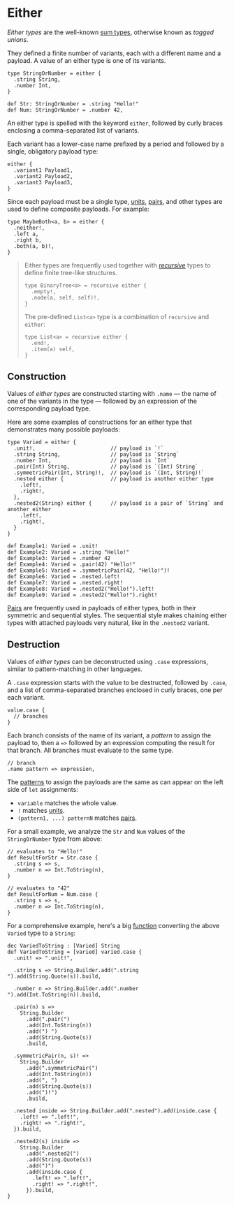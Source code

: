 # Either

_Either types_ are the well-known [sum types](https://en.wikipedia.org/wiki/Tagged_union),
otherwise known as _tagged unions_.

They defined a finite number of variants, each with a different name and a payload. A value of
an either type is one of its variants.

```par
type StringOrNumber = either {
  .string String,
  .number Int,
}

def Str: StringOrNumber = .string "Hello!"
def Num: StringOrNumber = .number 42,
```

An either type is spelled with the keyword `either`, followed by curly braces enclosing a
comma-separated list of variants.

Each variant has a lower-case name prefixed by a period and followed by a single, obligatory
payload type:

```par
either {
  .variant1 Payload1,
  .variant2 Payload2,
  .variant3 Payload3,
}
```

Since each payload must be a single type, [units](./unit.md), [pairs](./pair.md), and other types
are used to define composite payloads. For example:

```par
type MaybeBoth<a, b> = either {
  .neither!,
  .left a,
  .right b,
  .both(a, b)!,
}
```

> Either types are frequently used together with [_recursive_](./recursive.md) types to define finite
> tree-like structures.
> 
> ```par
> type BinaryTree<a> = recursive either {
>   .empty!,
>   .node(a, self, self)!,
> }
> ```
> 
> The pre-defined `List<a>` type is a combination of `recursive` and `either`:
> 
> ```par
> type List<a> = recursive either {
>   .end!,
>   .item(a) self,
> }
> ```

## Construction

Values of _either types_ are constructed starting with `.name` — the name of one of the variants in
the type — followed by an expression of the corresponding payload type.

Here are some examples of constructions for an either type that demonstrates many possible payloads:

```par
type Varied = either {
  .unit!,                        // payload is `!`
  .string String,                // payload is `String`
  .number Int,                   // payload is `Int`
  .pair(Int) String,             // payload is `(Int) String`
  .symmetricPair(Int, String)!,  // payload is `(Int, String)!`
  .nested either {               // payload is another either type
    .left!,
    .right!,
  },
  .nested2(String) either {      // payload is a pair of `String` and another either
    .left!,
    .right!,
  }
}

def Example1: Varied = .unit!
def Example2: Varied = .string "Hello!"
def Example3: Varied = .number 42
def Example4: Varied = .pair(42) "Hello!"
def Example5: Varied = .symmetricPair(42, "Hello!")!
def Example6: Varied = .nested.left!
def Example7: Varied = .nested.right!
def Example8: Varied = .nested2("Hello!").left!
def Example9: Varied = .nested2("Hello!").right!
```

[Pairs](./pair.md) are frequently used in payloads of either types, both in their symmetric and sequential
styles. The sequential style makes chaining either types with attached payloads very natural, like
in the `.nested2` variant.

## Destruction

Values of _either types_ can be deconstructed using `.case` expressions, similar to pattern-matching in
other languages.

A `.case` expression starts with the value to be destructed, followed by `.case`, and a list of
comma-separated branches enclosed in curly braces, one per each variant.

```par
value.case {
  // branches
}
```

Each branch consists of the name of its variant, a _pattern_ to assign the payload to, then a `=>`
followed by an expression computing the result for that branch. All branches must evaluate to the
same type.

```par
// branch
.name pattern => expression,
```

The [patterns](TODO) to assign the payloads are the same as can appear on the left side of
`let` assignments:
- `variable` matches the whole value.
- `!` matches [units](./unit.md).
- `(pattern1, ...) patternN` matches [pairs](./pair.md).

For a small example, we analyze the `Str` and `Num` values of the `StringOrNumber` type from above:

```par
// evaluates to "Hello!"
def ResultForStr = Str.case {
  .string s => s,
  .number n => Int.ToString(n),
}

// evaluates to "42"
def ResultForNum = Num.case {
  .string s => s,
  .number n => Int.ToString(n),
}
```

For a comprehensive example, here's a big [function](./function.md) converting the above `Varied` type
to a `String`:

```par
dec VariedToString : [Varied] String
def VariedToString = [varied] varied.case {
  .unit! => ".unit!",

  .string s => String.Builder.add(".string ").add(String.Quote(s)).build,

  .number n => String.Builder.add(".number ").add(Int.ToString(n)).build,

  .pair(n) s =>
    String.Builder
      .add(".pair(")
      .add(Int.ToString(n))
      .add(") ")
      .add(String.Quote(s))
      .build,

  .symmetricPair(n, s)! =>
    String.Builder
      .add(".symmetricPair(")
      .add(Int.ToString(n))
      .add(", ")
      .add(String.Quote(s))
      .add(")!")
      .build,

  .nested inside => String.Builder.add(".nested").add(inside.case {
    .left! => ".left!",
    .right! => ".right!",
  }).build,

  .nested2(s) inside =>
    String.Builder
      .add(".nested2(")
      .add(String.Quote(s))
      .add(")")
      .add(inside.case {
        .left! => ".left!",
        .right! => ".right!",
      }).build,
}
```
